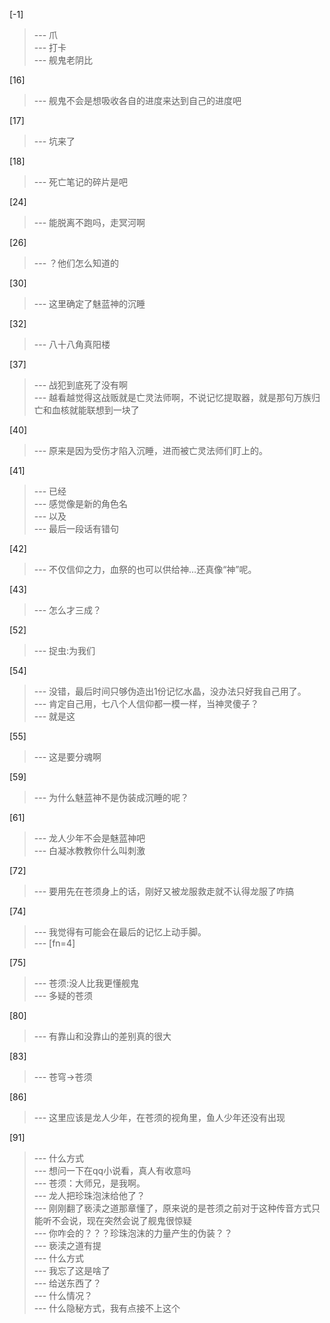 
[-1] 
>--- 爪<br>
>--- 打卡<br>
>--- 舰鬼老阴比<br>

[16] 
>--- 舰鬼不会是想吸收各自的进度来达到自己的进度吧<br>

[17] 
>--- 坑来了<br>

[18] 
>--- 死亡笔记的碎片是吧<br>

[24] 
>--- 能脱离不跑吗，走冥河啊<br>

[26] 
>--- ？他们怎么知道的<br>

[30] 
>--- 这里确定了魅蓝神的沉睡<br>

[32] 
>--- 八十八角真阳楼<br>

[37] 
>--- 战犯到底死了没有啊<br>
>--- 越看越觉得这战贩就是亡灵法师啊，不说记忆提取器，就是那句万族归亡和血核就能联想到一块了<br>

[40] 
>--- 原来是因为受伤才陷入沉睡，进而被亡灵法师们盯上的。<br>

[41] 
>--- 已经<br>
>--- 感觉像是新的角色名<br>
>--- 以及<br>
>--- 最后一段话有错句<br>

[42] 
>--- 不仅信仰之力，血祭的也可以供给神…还真像“神”呢。<br>

[43] 
>--- 怎么才三成？<br>

[52] 
>--- 捉虫:为我们<br>

[54] 
>--- 没错，最后时间只够伪造出1份记忆水晶，没办法只好我自己用了。<br>
>--- 肯定自己用，七八个人信仰都一模一样，当神灵傻子？<br>
>--- 就是这<br>

[55] 
>--- 这是要分魂啊<br>

[59] 
>--- 为什么魅蓝神不是伪装成沉睡的呢？<br>

[61] 
>--- 龙人少年不会是魅蓝神吧<br>
>--- 白凝冰教教你什么叫刺激<br>

[72] 
>--- 要用先在苍须身上的话，刚好又被龙服救走就不认得龙服了咋搞<br>

[74] 
>--- 我觉得有可能会在最后的记忆上动手脚。<br>
>--- [fn=4]<br>

[75] 
>--- 苍须:没人比我更懂舰鬼<br>
>--- 多疑的苍须<br>

[80] 
>--- 有靠山和没靠山的差别真的很大<br>

[83] 
>--- 苍穹→苍须<br>

[86] 
>--- 这里应该是龙人少年，在苍须的视角里，鱼人少年还没有出现<br>

[91] 
>--- 什么方式<br>
>--- 想问一下在qq小说看，真人有收意吗<br>
>--- 苍须：大师兄，是我啊。<br>
>--- 龙人把珍珠泡沫给他了？<br>
>--- 刚刚翻了亵渎之道那章懂了，原来说的是苍须之前对于这种传音方式只能听不会说，现在突然会说了舰鬼很惊疑<br>
>--- 你咋会的？？？珍珠泡沫的力量产生的伪装？？<br>
>--- 亵渎之道有提<br>
>--- 什么方式<br>
>--- 我忘了这是啥了<br>
>--- 给送东西了？<br>
>--- 什么情况？<br>
>--- 什么隐秘方式，我有点接不上这个<br>
